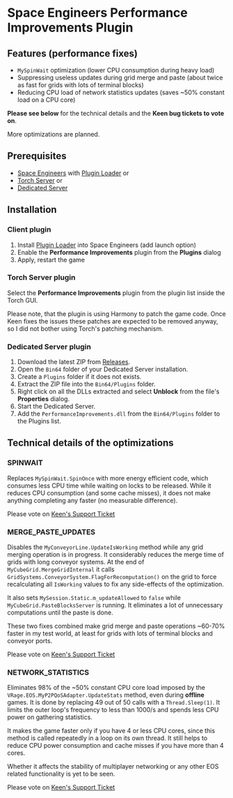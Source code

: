 # Space Engineers Performance Improvements Plugin

## Features (performance fixes)

- `MySpinWait` optimization (lower CPU consumption during heavy load)
- Suppressing useless updates during grid merge and paste (about twice as fast for grids with lots of terminal blocks)
- Reducing CPU load of network statistics updates (saves ~50% constant load on a CPU core)

**Please see below** for the technical details and the **Keen bug tickets to vote on**.

More optimizations are planned.

## Prerequisites

- [Space Engineers](https://store.steampowered.com/app/244850/Space_Engineers/) with [Plugin Loader](https://steamcommunity.com/sharedfiles/filedetails/?id=2407984968) or
- [Torch Server](https://torchapi.net/) or
- [Dedicated Server](https://www.spaceengineersgame.com/dedicated-servers/)

## Installation

### Client plugin

1. Install [Plugin Loader](https://steamcommunity.com/sharedfiles/filedetails/?id=2407984968) into Space Engineers (add launch option)
2. Enable the **Performance Improvements** plugin from the **Plugins** dialog
3. Apply, restart the game

### Torch Server plugin

Select the **Performance Improvements** plugin from the plugin list inside the Torch GUI.

Please note, that the plugin is using Harmony to patch the game code. Once Keen fixes the issues 
these patches are expected to be removed anyway, so I did not bother using Torch's patching mechanism.

### Dedicated Server plugin

1. Download the latest ZIP from [Releases](https://github.com/viktor-ferenczi/performance-improvements/releases).
2. Open the `Bin64` folder of your Dedicated Server installation.
3. Create a `Plugins` folder if it does not exists.
4. Extract the ZIP file into the `Bin64/Plugins` folder.
5. Right click on all the DLLs extracted and select **Unblock** from the file's **Properties** dialog.
6. Start the Dedicated Server.
7. Add the `PerformanceImprovements.dll` from the `Bin64/Plugins` folder to the Plugins list.

## Technical details of the optimizations

### SPINWAIT

Replaces `MySpinWait.SpinOnce` with more energy efficient code, which consumes less CPU time
while waiting on locks to be released. While it reduces CPU consumption (and some cache misses),
it does not make anything completing any faster (no measurable difference).

Please vote on [Keen's Support Ticket](https://support.keenswh.com/spaceengineers/pc/topic/22799-performance-myspinwait-spinonce-is-eating-the-cpu)

### MERGE_PASTE_UPDATES

Disables the `MyConveyorLine.UpdateIsWorking` method while any grid merging operation is in
progress. It considerably reduces the merge time of grids with long conveyor systems. At the
end of `MyCubeGrid.MergeGridInternal` it calls `GridSystems.ConveyorSystem.FlagForRecomputation()`
on the grid to force recalculating all `IsWorking` values to fix any side-effects of the
optimization.

It also sets `MySession.Static.m_updateAllowed` to `false` while `MyCubeGrid.PasteBlocksServer`
is running. It eliminates a lot of unnecessary computations until the paste is done.

These two fixes combined make grid merge and paste operations ~60-70% faster in my test world,
at least for grids with lots of terminal blocks and conveyor ports.

Please vote on [Keen's Support Ticket](https://support.keenswh.com/spaceengineers/pc/topic/22823-performance-unnecessary-updates-during-grid-merge-and-paste-operations)

### NETWORK_STATISTICS

Eliminates 98% of the ~50% constant CPU core load imposed by the
`VRage.EOS.MyP2PQoSAdapter.UpdateStats` method, even during **offline** games.
It is done by replacing 49 out of 50 calls with a `Thread.Sleep(1)`.
It limits the outer loop's frequency to less than 1000/s and spends
less CPU power on gathering statistics.

It makes the game faster only if you have 4 or less CPU cores, since this
method is called repeatedly in a loop on its own thread. It still helps to
reduce CPU power consumption and cache misses if you have more than 4 cores.

Whether it affects the stability of multiplayer networking or any other EOS
related functionality is yet to be seen.

Please vote on [Keen's Support Ticket](https://support.keenswh.com/spaceengineers/pc/topic/22802-performance-constant-50-core-load-by-vrage-eos-myp2pqosadapter-updatestats)